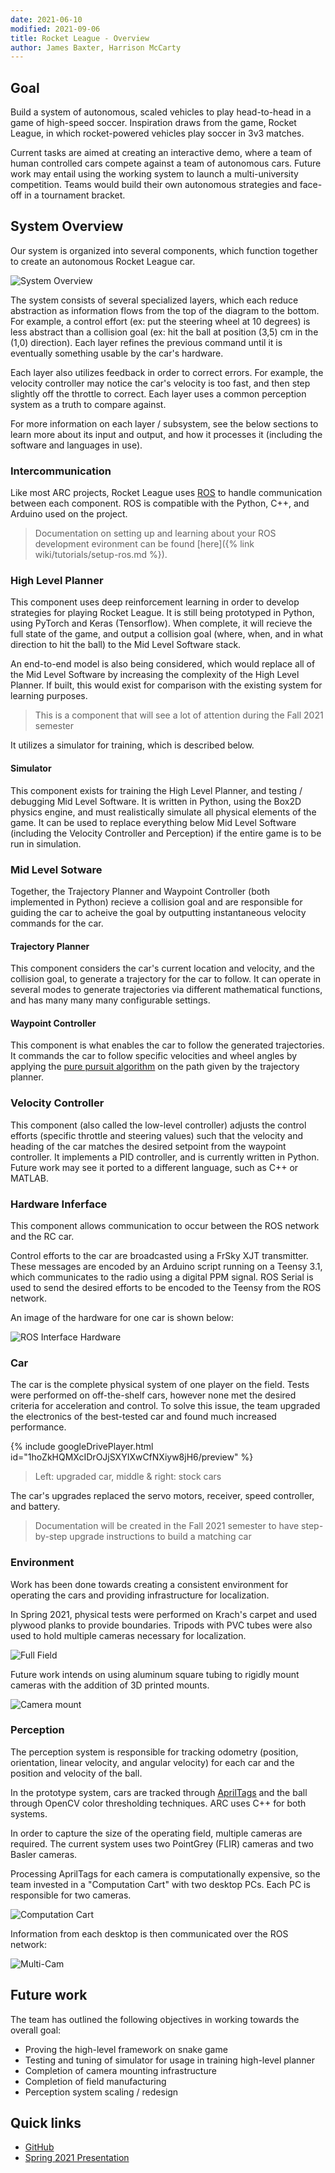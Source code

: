 ```yaml
---
date: 2021-06-10
modified: 2021-09-06
title: Rocket League - Overview
author: James Baxter, Harrison McCarty
---
```


## Goal

Build a system of autonomous, scaled vehicles to play head-to-head in a game of high-speed soccer. Inspiration draws from the game, Rocket League, in which rocket-powered vehicles play soccer in 3v3 matches.

Current tasks are aimed at creating an interactive demo, where a team of human controlled cars compete against a team of autonomous cars. Future work may entail using the working system to launch a multi-university competition. Teams would build their own autonomous strategies and face-off in a tournament bracket.

## System Overview

Our system is organized into several components, which function together to create an autonomous Rocket League car.

![System Overview](assets/images/system-overview.png)

The system consists of several specialized layers, which each reduce abstraction as information flows from the top of the diagram to the bottom. For example, a control effort (ex: put the steering wheel at 10 degrees) is less abstract than a collision goal (ex: hit the ball at position (3,5) cm in the (1,0) direction). Each layer refines the previous command until it is eventually something usable by the car's hardware.

Each layer also utilizes feedback in order to correct errors. For example, the velocity controller may notice the car's velocity is too fast, and then step slightly off the throttle to correct. Each layer uses a common perception system as a truth to compare against.

For more information on each layer / subsystem, see the below sections to learn more about its input and output, and how it processes it (including the software and languages in use).

### Intercommunication

Like most ARC projects, Rocket League uses [ROS](https://www.ros.org/about-ros/) to handle communication between each component. ROS is compatible with the Python, C++, and Arduino used on the project.

> Documentation on setting up and learning about your ROS development evironment can be found [here]({% link wiki/tutorials/setup-ros.md %}).

<!--
This is way too high level for an overview, but it should eventually go on a different page

The following was created Spring '21 to detail our ROS network:
![ROS Network](assets/images/ros-network.png) -->

### High Level Planner

This component uses deep reinforcement learning in order to develop strategies for playing Rocket League. It is still being prototyped in Python, using PyTorch and Keras (Tensorflow). When complete, it will recieve the full state of the game, and output a collision goal (where, when, and in what direction to hit the ball) to the Mid Level Software stack.

An end-to-end model is also being considered, which would replace all of the Mid Level Software by increasing the complexity of the High Level Planner. If built, this would exist for comparison with the existing system for learning purposes.

> This is a component that will see a lot of attention during the Fall 2021 semester

It utilizes a simulator for training, which is described below.

#### Simulator

This component exists for training the High Level Planner, and testing / debugging Mid Level Software. It is written in Python, using the Box2D physics engine, and must realistically simulate all physical elements of the game. It can be used to replace everything below Mid Level Software (including the Velocity Controller and Perception) if the entire game is to be run in simulation.

### Mid Level Sotware

Together, the Trajectory Planner and Waypoint Controller (both implemented in Python) recieve a collision goal and are responsible for guiding the car to acheive the goal by outputting instantaneous velocity commands for the car.

#### Trajectory Planner

This component considers the car's current location and velocity, and the collision goal, to generate a trajectory for the car to follow. It can operate in several modes to generate trajectories via different mathematical functions, and has many many many configurable settings.

#### Waypoint Controller

This component is what enables the car to follow the generated trajectories. It commands the car to follow specific velocities and wheel angles by applying the [pure pursuit algorithm](https://www.mathworks.com/help/robotics/ug/pure-pursuit-controller.html#:~:text=Pure%20pursuit%20is%20a%20path,in%20front%20of%20the%20robot.&text=You%20can%20think%20of%20this,point%20in%20front%20of%20it.) on the path given by the trajectory planner.

### Velocity Controller

This component (also called the low-level controller) adjusts the control efforts (specific throttle and steering values) such that the velocity and heading of the car matches the desired setpoint from the waypoint controller. It implements a PID controller, and is currently written in Python. Future work may see it ported to a different language, such as C++ or MATLAB.

### Hardware Inferface

This component allows communication to occur between the ROS network and the RC car.

Control efforts to the car are broadcasted using a FrSky XJT transmitter. These messages are encoded by an Arduino script running on a Teensy 3.1, which communicates to the radio using a digital PPM signal. ROS Serial is used to send the desired efforts to be encoded to the Teensy from the ROS network.

An image of the hardware for one car is shown below:

![ROS Interface Hardware](assets/images/ros-interface.jpg)

### Car

The car is the complete physical system of one player on the field. Tests were performed on off-the-shelf cars, however none met the desired criteria for acceleration and control. To solve this issue, the team upgraded the electronics of the best-tested car and found much increased performance.

{% include googleDrivePlayer.html id="1hoZkHQMXcIDrOJjSXYIXwCfNXiyw8jH6/preview" %}

> Left: upgraded car, middle & right: stock cars

The car's upgrades replaced the servo motors, receiver, speed controller, and battery.

> Documentation will be created in the Fall 2021 semester to have step-by-step upgrade instructions to build a matching car

<!--
TODO: include more info on car's specific upgrades
TODO: include picture of car's upgrades
-->

### Environment

Work has been done towards creating a consistent environment for operating the cars and providing infrastructure for localization.

In Spring 2021, physical tests were performed on Krach's carpet and used plywood planks to provide boundaries. Tripods with PVC tubes were also used to hold multiple cameras necessary for localization.

![Full Field](assets/images/full-field.png)

Future work intends on using aluminum square tubing to rigidly mount cameras with the addition of 3D printed mounts.

![Camera mount](assets/images/camera-mounting.png)

### Perception

The perception system is responsible for tracking odometry (position, orientation, linear velocity, and angular velocity) for each car and the position and velocity of the ball.

In the prototype system, cars are tracked through [AprilTags](https://april.eecs.umich.edu/software/apriltag#:~:text=AprilTag%20is%20a%20visual%20fiducial,tags%20relative%20to%20the%20camera.) and the ball through OpenCV color thresholding techniques. ARC uses C++ for both systems.

In order to capture the size of the operating field, multiple cameras are required. The current system uses two PointGrey (FLIR) cameras and two Basler cameras.

Processing AprilTags for each camera is computationally expensive, so the team invested in a "Computation Cart" with two desktop PCs. Each PC is responsible for two cameras.

![Computation Cart](assets/images/computation-cart.jpg)

Information from each desktop is then communicated over the ROS network:

![Multi-Cam](assets/images/multiple-cameras.png)

## Future work

The team has outlined the following objectives in working towards the overall goal:

- Proving the high-level framework on snake game
- Testing and tuning of simulator for usage in training high-level planner
- Completion of camera mounting infrastructure
- Completion of field manufacturing
- Perception system scaling / redesign

## Quick links

- [GitHub](https://github.com/purdue-arc/rocket_league)
- [Spring 2021 Presentation](https://drive.google.com/file/d/1zw7jYFSYIVamnQTyYaT1TCJGP7sZOg1J/view?usp=sharing)
